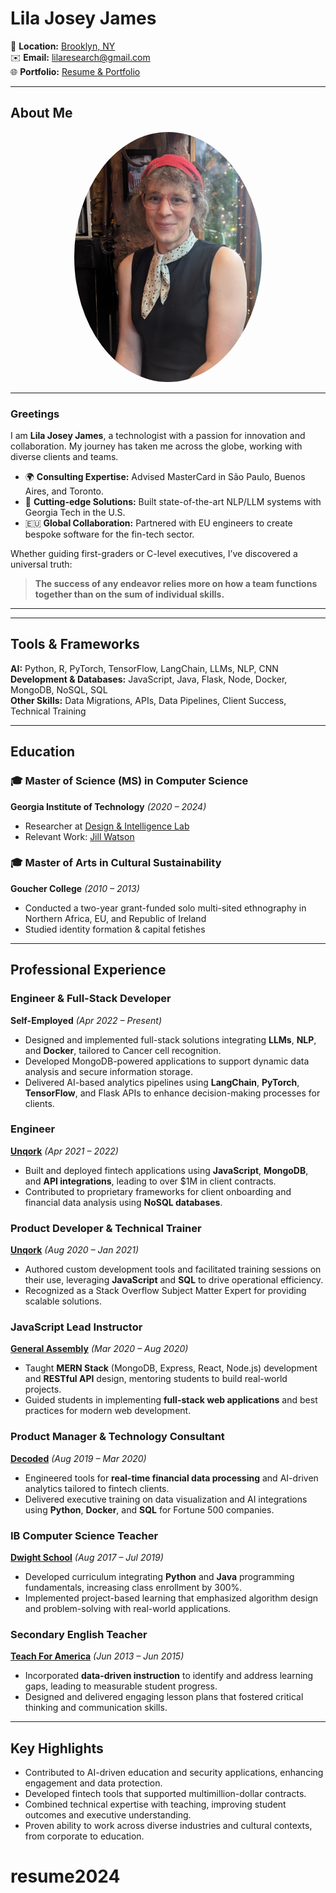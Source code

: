 # **Lila Josey James**  

📍 **Location:** [Brooklyn, NY](https://www.tripadvisor.com/Attraction_Review-g60827-d2433040-Reviews-Cobble_Hill-Brooklyn_New_York.html)  
✉️ **Email:** lilaresearch@gmail.com  
🌐 **Portfolio:** [Resume & Portfolio](https://github.com/LilaShiba)  

---

## **About Me**  

<div align="center">
    <img src="https://github.com/LilaShiba/resume2024/blob/main/self.jpg" alt="Profile Picture" height="400" style="border-radius: 50%;">
</div>

---

### Greetings  

I am **Lila Josey James**, a technologist with a passion for innovation and collaboration. My journey has taken me across the globe, working with diverse clients and teams.  

- 🌍 **Consulting Expertise:** Advised MasterCard in São Paulo, Buenos Aires, and Toronto.  
- 🤖 **Cutting-edge Solutions:** Built state-of-the-art NLP/LLM systems with Georgia Tech in the U.S.  
- 🇪🇺 **Global Collaboration:** Partnered with EU engineers to create bespoke software for the fin-tech sector.  

Whether guiding first-graders or C-level executives, I’ve discovered a universal truth:  
> **The success of any endeavor relies more on how a team functions together than on the sum of individual skills.**

---

---

## **Tools & Frameworks**  

**AI:** Python, R, PyTorch, TensorFlow, LangChain, LLMs, NLP, CNN  
**Development & Databases:** JavaScript, Java, Flask, Node, Docker, MongoDB, NoSQL, SQL  
**Other Skills:** Data Migrations, APIs, Data Pipelines, Client Success, Technical Training

---

## **Education**  

### 🎓 **Master of Science (MS) in Computer Science**  
**Georgia Institute of Technology** *(2020 – 2024)*  
- Researcher at [Design & Intelligence Lab](https://dilab.gatech.edu/)  
- Relevant Work: [Jill Watson](https://dilab.gatech.edu/jill-watson/)  

### 🎓 **Master of Arts in Cultural Sustainability**  
**Goucher College** *(2010 – 2013)*  
- Conducted a two-year grant-funded solo multi-sited ethnography in Northern Africa, EU, and Republic of Ireland  
- Studied identity formation & capital fetishes  

---

## **Professional Experience**  

### **Engineer & Full-Stack Developer**  
**Self-Employed** *(Apr 2022 – Present)*  
- Designed and implemented full-stack solutions integrating **LLMs**, **NLP**, and **Docker**, tailored to Cancer cell recognition.  
- Developed MongoDB-powered applications to support dynamic data analysis and secure information storage.  
- Delivered AI-based analytics pipelines using **LangChain**, **PyTorch**, **TensorFlow**, and Flask APIs to enhance decision-making processes for clients.  

### **Engineer**  
**[Unqork](https://news.crunchbase.com/unicorn-company-list/)** *(Apr 2021 – 2022)*  
- Built and deployed fintech applications using **JavaScript**, **MongoDB**, and **API integrations**, leading to over $1M in client contracts.  
- Contributed to proprietary frameworks for client onboarding and financial data analysis using **NoSQL databases**.  

### **Product Developer & Technical Trainer**  
**[Unqork](https://news.crunchbase.com/unicorn-company-list/)** *(Aug 2020 – Jan 2021)*  
- Authored custom development tools and facilitated training sessions on their use, leveraging **JavaScript** and **SQL** to drive operational efficiency.  
- Recognized as a Stack Overflow Subject Matter Expert for providing scalable solutions.  

### **JavaScript Lead Instructor**  
**[General Assembly](https://generalassemb.ly)** *(Mar 2020 – Aug 2020)*  
- Taught **MERN Stack** (MongoDB, Express, React, Node.js) development and **RESTful API** design, mentoring students to build real-world projects.  
- Guided students in implementing **full-stack web applications** and best practices for modern web development.  

### **Product Manager & Technology Consultant**  
**[Decoded](https://decoded.com/)** *(Aug 2019 – Mar 2020)*  
- Engineered tools for **real-time financial data processing** and AI-driven analytics tailored to fintech clients.  
- Delivered executive training on data visualization and AI integrations using **Python**, **Docker**, and **SQL** for Fortune 500 companies.  

### **IB Computer Science Teacher**  
**[Dwight School](https://en.wikipedia.org/wiki/Dwight_School)** *(Aug 2017 – Jul 2019)*  
- Developed curriculum integrating **Python** and **Java** programming fundamentals, increasing class enrollment by 300%.  
- Implemented project-based learning that emphasized algorithm design and problem-solving with real-world applications.  

### **Secondary English Teacher**  
**[Teach For America](https://www.teachforamerica.org)** *(Jun 2013 – Jun 2015)*  
- Incorporated **data-driven instruction** to identify and address learning gaps, leading to measurable student progress.  
- Designed and delivered engaging lesson plans that fostered critical thinking and communication skills.  

---

## **Key Highlights**  

- Contributed to AI-driven education and security applications, enhancing engagement and data protection.  
- Developed fintech tools that supported multimillion-dollar contracts.  
- Combined technical expertise with teaching, improving student outcomes and executive understanding.  
- Proven ability to work across diverse industries and cultural contexts, from corporate to education.  
# resume2024
